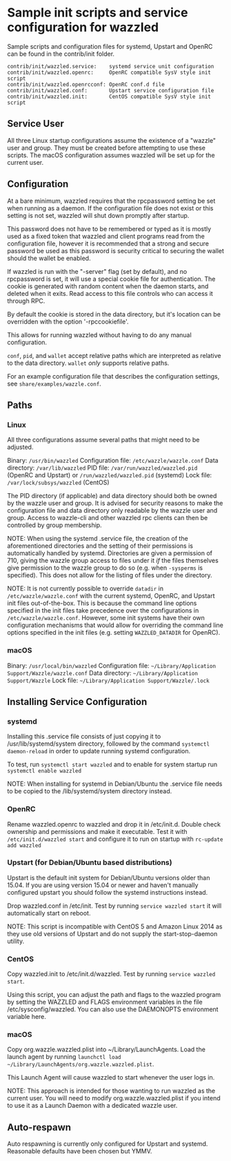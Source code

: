 Sample init scripts and service configuration for wazzled
==========================================================

Sample scripts and configuration files for systemd, Upstart and OpenRC
can be found in the contrib/init folder.

    contrib/init/wazzled.service:    systemd service unit configuration
    contrib/init/wazzled.openrc:     OpenRC compatible SysV style init script
    contrib/init/wazzled.openrcconf: OpenRC conf.d file
    contrib/init/wazzled.conf:       Upstart service configuration file
    contrib/init/wazzled.init:       CentOS compatible SysV style init script

Service User
---------------------------------

All three Linux startup configurations assume the existence of a "wazzle" user
and group.  They must be created before attempting to use these scripts.
The macOS configuration assumes wazzled will be set up for the current user.

Configuration
---------------------------------

At a bare minimum, wazzled requires that the rpcpassword setting be set
when running as a daemon.  If the configuration file does not exist or this
setting is not set, wazzled will shut down promptly after startup.

This password does not have to be remembered or typed as it is mostly used
as a fixed token that wazzled and client programs read from the configuration
file, however it is recommended that a strong and secure password be used
as this password is security critical to securing the wallet should the
wallet be enabled.

If wazzled is run with the "-server" flag (set by default), and no rpcpassword is set,
it will use a special cookie file for authentication. The cookie is generated with random
content when the daemon starts, and deleted when it exits. Read access to this file
controls who can access it through RPC.

By default the cookie is stored in the data directory, but it's location can be overridden
with the option '-rpccookiefile'.

This allows for running wazzled without having to do any manual configuration.

`conf`, `pid`, and `wallet` accept relative paths which are interpreted as
relative to the data directory. `wallet` *only* supports relative paths.

For an example configuration file that describes the configuration settings,
see `share/examples/wazzle.conf`.

Paths
---------------------------------

### Linux

All three configurations assume several paths that might need to be adjusted.

Binary:              `/usr/bin/wazzled`
Configuration file:  `/etc/wazzle/wazzle.conf`
Data directory:      `/var/lib/wazzled`
PID file:            `/var/run/wazzled/wazzled.pid` (OpenRC and Upstart) or `/run/wazzled/wazzled.pid` (systemd)
Lock file:           `/var/lock/subsys/wazzled` (CentOS)

The PID directory (if applicable) and data directory should both be owned by the
wazzle user and group. It is advised for security reasons to make the
configuration file and data directory only readable by the wazzle user and
group. Access to wazzle-cli and other wazzled rpc clients can then be
controlled by group membership.

NOTE: When using the systemd .service file, the creation of the aforementioned
directories and the setting of their permissions is automatically handled by
systemd. Directories are given a permission of 710, giving the wazzle group
access to files under it _if_ the files themselves give permission to the
wazzle group to do so (e.g. when `-sysperms` is specified). This does not allow
for the listing of files under the directory.

NOTE: It is not currently possible to override `datadir` in
`/etc/wazzle/wazzle.conf` with the current systemd, OpenRC, and Upstart init
files out-of-the-box. This is because the command line options specified in the
init files take precedence over the configurations in
`/etc/wazzle/wazzle.conf`. However, some init systems have their own
configuration mechanisms that would allow for overriding the command line
options specified in the init files (e.g. setting `WAZZLED_DATADIR` for
OpenRC).

### macOS

Binary:              `/usr/local/bin/wazzled`
Configuration file:  `~/Library/Application Support/Wazzle/wazzle.conf`
Data directory:      `~/Library/Application Support/Wazzle`
Lock file:           `~/Library/Application Support/Wazzle/.lock`

Installing Service Configuration
-----------------------------------

### systemd

Installing this .service file consists of just copying it to
/usr/lib/systemd/system directory, followed by the command
`systemctl daemon-reload` in order to update running systemd configuration.

To test, run `systemctl start wazzled` and to enable for system startup run
`systemctl enable wazzled`

NOTE: When installing for systemd in Debian/Ubuntu the .service file needs to be copied to the /lib/systemd/system directory instead.

### OpenRC

Rename wazzled.openrc to wazzled and drop it in /etc/init.d.  Double
check ownership and permissions and make it executable.  Test it with
`/etc/init.d/wazzled start` and configure it to run on startup with
`rc-update add wazzled`

### Upstart (for Debian/Ubuntu based distributions)

Upstart is the default init system for Debian/Ubuntu versions older than 15.04. If you are using version 15.04 or newer and haven't manually configured upstart you should follow the systemd instructions instead.

Drop wazzled.conf in /etc/init.  Test by running `service wazzled start`
it will automatically start on reboot.

NOTE: This script is incompatible with CentOS 5 and Amazon Linux 2014 as they
use old versions of Upstart and do not supply the start-stop-daemon utility.

### CentOS

Copy wazzled.init to /etc/init.d/wazzled. Test by running `service wazzled start`.

Using this script, you can adjust the path and flags to the wazzled program by
setting the WAZZLED and FLAGS environment variables in the file
/etc/sysconfig/wazzled. You can also use the DAEMONOPTS environment variable here.

### macOS

Copy org.wazzle.wazzled.plist into ~/Library/LaunchAgents. Load the launch agent by
running `launchctl load ~/Library/LaunchAgents/org.wazzle.wazzled.plist`.

This Launch Agent will cause wazzled to start whenever the user logs in.

NOTE: This approach is intended for those wanting to run wazzled as the current user.
You will need to modify org.wazzle.wazzled.plist if you intend to use it as a
Launch Daemon with a dedicated wazzle user.

Auto-respawn
-----------------------------------

Auto respawning is currently only configured for Upstart and systemd.
Reasonable defaults have been chosen but YMMV.
